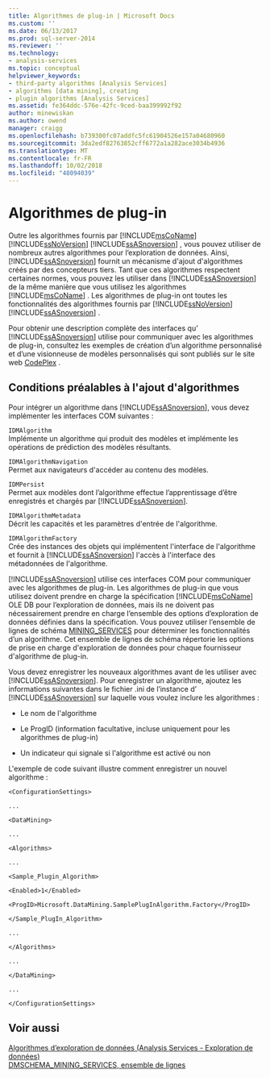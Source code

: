 ```yaml
---
title: Algorithmes de plug-in | Microsoft Docs
ms.custom: ''
ms.date: 06/13/2017
ms.prod: sql-server-2014
ms.reviewer: ''
ms.technology:
- analysis-services
ms.topic: conceptual
helpviewer_keywords:
- third-party algorithms [Analysis Services]
- algorithms [data mining], creating
- plugin algorithms [Analysis Services]
ms.assetid: fe364ddc-576e-42fc-9ced-baa399992f92
author: minewiskan
ms.author: owend
manager: craigg
ms.openlocfilehash: b739300fc07addfc5fc61904526e157a04680960
ms.sourcegitcommit: 3da2edf82763852cff6772a1a282ace3034b4936
ms.translationtype: MT
ms.contentlocale: fr-FR
ms.lasthandoff: 10/02/2018
ms.locfileid: "48094039"
---
```

# <a name="plugin-algorithms"></a>Algorithmes de plug-in
  Outre les algorithmes fournis par [!INCLUDE[msCoName](../../includes/msconame-md.md)] [!INCLUDE[ssNoVersion](../../includes/ssnoversion-md.md)] [!INCLUDE[ssASnoversion](../../includes/ssasnoversion-md.md)] , vous pouvez utiliser de nombreux autres algorithmes pour l’exploration de données. Ainsi, [!INCLUDE[ssASnoversion](../../includes/ssasnoversion-md.md)] fournit un mécanisme d'ajout d'algorithmes créés par des concepteurs tiers. Tant que ces algorithmes respectent certaines normes, vous pouvez les utiliser dans [!INCLUDE[ssASnoversion](../../includes/ssasnoversion-md.md)] de la même manière que vous utilisez les algorithmes [!INCLUDE[msCoName](../../includes/msconame-md.md)] . Les algorithmes de plug-in ont toutes les fonctionnalités des algorithmes fournis par [!INCLUDE[ssNoVersion](../../includes/ssnoversion-md.md)] [!INCLUDE[ssASnoversion](../../includes/ssasnoversion-md.md)] .  
  
 Pour obtenir une description complète des interfaces qu’ [!INCLUDE[ssASnoversion](../../includes/ssasnoversion-md.md)] utilise pour communiquer avec les algorithmes de plug-in, consultez les exemples de création d’un algorithme personnalisé et d’une visionneuse de modèles personnalisés qui sont publiés sur le site web [CodePlex](http://go.microsoft.com/fwlink/?LinkID=87843) .  
  
## <a name="algorithm-requirements"></a>Conditions préalables à l'ajout d'algorithmes  
 Pour intégrer un algorithme dans [!INCLUDE[ssASnoversion](../../includes/ssasnoversion-md.md)], vous devez implémenter les interfaces COM suivantes :  
  
 `IDMAlgorithm`  
 Implémente un algorithme qui produit des modèles et implémente les opérations de prédiction des modèles résultants.  
  
 `IDMAlgorithmNavigation`  
 Permet aux navigateurs d'accéder au contenu des modèles.  
  
 `IDMPersist`  
 Permet aux modèles dont l’algorithme effectue l’apprentissage d’être enregistrés et chargés par [!INCLUDE[ssASnoversion](../../includes/ssasnoversion-md.md)].  
  
 `IDMAlgorithmMetadata`  
 Décrit les capacités et les paramètres d'entrée de l'algorithme.  
  
 `IDMAlgorithmFactory`  
 Crée des instances des objets qui implémentent l'interface de l'algorithme et fournit à [!INCLUDE[ssASnoversion](../../includes/ssasnoversion-md.md)] l'accès à l'interface des métadonnées de l'algorithme.  
  
 [!INCLUDE[ssASnoversion](../../includes/ssasnoversion-md.md)] utilise ces interfaces COM pour communiquer avec les algorithmes de plug-in. Les algorithmes de plug-in que vous utilisez doivent prendre en charge la spécification [!INCLUDE[msCoName](../../includes/msconame-md.md)] OLE DB pour l’exploration de données, mais ils ne doivent pas nécessairement prendre en charge l’ensemble des options d’exploration de données définies dans la spécification. Vous pouvez utiliser l’ensemble de lignes de schéma [MINING_SERVICES](../schema-rowsets/data-mining/dmschema-mining-services-rowset.md) pour déterminer les fonctionnalités d’un algorithme. Cet ensemble de lignes de schéma répertorie les options de prise en charge d'exploration de données pour chaque fournisseur d'algorithme de plug-in.  
  
 Vous devez enregistrer les nouveaux algorithmes avant de les utiliser avec [!INCLUDE[ssASnoversion](../../includes/ssasnoversion-md.md)]. Pour enregistrer un algorithme, ajoutez les informations suivantes dans le fichier .ini de l’instance d’ [!INCLUDE[ssASnoversion](../../includes/ssasnoversion-md.md)] sur laquelle vous voulez inclure les algorithmes :  
  
-   Le nom de l'algorithme  
  
-   Le ProgID (information facultative, incluse uniquement pour les algorithmes de plug-in)  
  
-   Un indicateur qui signale si l'algorithme est activé ou non  
  
 L'exemple de code suivant illustre comment enregistrer un nouvel algorithme :  
  
 `<ConfigurationSettings>`  
  
 `...`  
  
 `<DataMining>`  
  
 `...`  
  
 `<Algorithms>`  
  
 `...`  
  
 `<Sample_Plugin_Algorithm>`  
  
 `<Enabled>1</Enabled>`  
  
 `<ProgID>Microsoft.DataMining.SamplePlugInAlgorithm.Factory</ProgID>`  
  
 `</Sample_PlugIn_Algorithm>`  
  
 `...`  
  
 `</Algorithms>`  
  
 `...`  
  
 `</DataMining>`  
  
 `...`  
  
 `</ConfigurationSettings>`  
  
## <a name="see-also"></a>Voir aussi  
 [Algorithmes d’exploration de données &#40;Analysis Services - Exploration de données&#41;](data-mining-algorithms-analysis-services-data-mining.md)   
 [DMSCHEMA_MINING_SERVICES, ensemble de lignes](../schema-rowsets/data-mining/dmschema-mining-services-rowset.md)  
  
  
